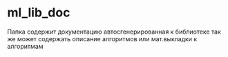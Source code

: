 # ml_lib_doc

Папка содержит документацию автосгенерированная к библиотеке так же может содержать описание алгоритмов или мат.выкладки к алгоритмам 